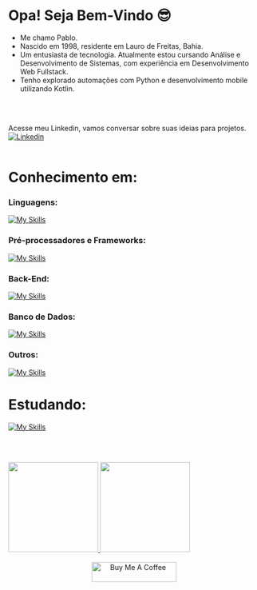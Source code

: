 # Opa! Seja Bem-Vindo 😎

<ul>
  <li>Me chamo Pablo.</li>
  <li>Nascido em 1998, residente em Lauro de Freitas, Bahia.</li>
  <li>Um entusiasta de tecnologia. Atualmente estou cursando Análise e Desenvolvimento de Sistemas, com experiência em Desenvolvimento Web Fullstack.</li>
  <li>Tenho explorado automações com Python e desenvolvimento mobile utilizando Kotlin.</li>
</ul>
<br><br>

Acesse meu Linkedin, vamos conversar sobre suas ideias para projetos.<br>
<a href="https://www.linkedin.com/in/pablosantos-cg/" target="_blank">
  <img align="center" src="https://img.shields.io/badge/LinkedIn-0077B5?style=for-the-badge&logo=linkedin&logoColor=white" alt="Linkedin"/>
</a>
<br><br>

# Conhecimento em:

### Linguagens:
[![My Skills](https://skillicons.dev/icons?i=html,css,js,ts&theme=dark)](https://skillicons.dev)<br>

### Pré-processadores e Frameworks:
[![My Skills](https://skillicons.dev/icons?i=sass,bootstrap,tailwind,react,next&theme=dark)](https://skillicons.dev)<br>

### Back-End:
[![My Skills](https://skillicons.dev/icons?i=nodejs,express,sequelize&theme=dark)](https://skillicons.dev)<br>

### Banco de Dados:
[![My Skills](https://skillicons.dev/icons?i=postgresql,mongodb&theme=dark)](https://skillicons.dev)<br>

### Outros:
[![My Skills](https://skillicons.dev/icons?i=git,jest,figma,docker&theme=dark)](https://skillicons.dev)<br>


# Estudando:
[![My Skills](https://skillicons.dev/icons?i=kotlin,python&theme=dark)](https://skillicons.dev)<br>

<br><br>

<div align ="center" style="display: flex;">
  <a href="https://github.com/PabloSantos-CG?tab=repositories">
  <img height="180em" src="https://github-readme-stats.vercel.app/api?username=PabloSantos-CG&show_icons=true&theme=algolia&include_all_commits=true&count_private=true"/>
  <img height="180em" src="https://github-readme-stats.vercel.app/api/top-langs/?username=PabloSantos-CG&layout=compact&langs_count=7&theme=algolia"/>
</div>

<div align="center"><br>
  <img src="https://cdn.buymeacoffee.com/buttons/default-red.png" alt="Buy Me A Coffee" height="40" width="170">
</div>
